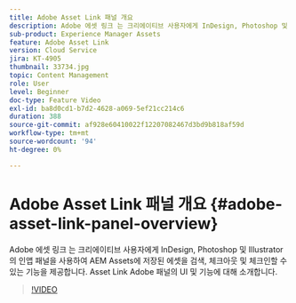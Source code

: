 ```yaml
---
title: Adobe Asset Link 패널 개요
description: Adobe 에셋 링크 는 크리에이티브 사용자에게 InDesign, Photoshop 및 Illustrator의 인앱 패널을 사용하여 AEM Assets에 저장된 에셋을 검색, 체크아웃 및 체크인할 수 있는 기능을 제공합니다. Asset Link Adobe 패널의 UI 및 기능에 대해 소개합니다.
sub-product: Experience Manager Assets
feature: Adobe Asset Link
version: Cloud Service
jira: KT-4905
thumbnail: 33734.jpg
topic: Content Management
role: User
level: Beginner
doc-type: Feature Video
exl-id: ba8d0cd1-b7d2-4628-a069-5ef21cc214c6
duration: 388
source-git-commit: af928e60410022f12207082467d3bd9b818af59d
workflow-type: tm+mt
source-wordcount: '94'
ht-degree: 0%

---
```


# Adobe Asset Link 패널 개요 {#adobe-asset-link-panel-overview}

Adobe 에셋 링크 는 크리에이티브 사용자에게 InDesign, Photoshop 및 Illustrator의 인앱 패널을 사용하여 AEM Assets에 저장된 에셋을 검색, 체크아웃 및 체크인할 수 있는 기능을 제공합니다. Asset Link Adobe 패널의 UI 및 기능에 대해 소개합니다.

>[!VIDEO](https://video.tv.adobe.com/v/33734?quality=12&learn=on)
